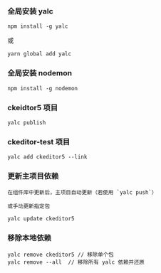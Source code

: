 ### 全局安装 yalc

```
npm install -g yalc
```

或

```
yarn global add yalc
```

### 全局安装 nodemon

```
npm install -g nodemon
```

### ckeidtor5 项目

```
yalc publish
```

### ckeditor-test 项目

```
yalc add ckeditor5 --link
```

### 更新主项目依赖

```
在组件库中更新后，主项目自动更新（若使用 `yalc push`）

或手动更新指定包

yalc update ckeditor5
```

### 移除本地依赖

```
yalc remove ckeditor5 // 移除单个包
yalc remove --all  // 移除所有 yalc 依赖并还原
```
